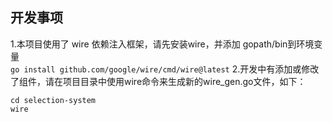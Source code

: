 ## 开发事项
1.本项目使用了 wire 依赖注入框架，请先安装wire，并添加 gopath/bin到环境变量  
`go install github.com/google/wire/cmd/wire@latest`
2.开发中有添加或修改了组件，请在项目目录中使用wire命令来生成新的wire_gen.go文件，如下：  
```
cd selection-system
wire
```


